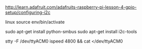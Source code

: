 http://learn.adafruit.com/adafruits-raspberry-pi-lesson-4-gpio-setup/configuring-i2c

linux
source env/bin/activate

sudo apt-get install python-smbus
sudo apt-get install i2c-tools

stty -F /dev/ttyACM0 ispeed 4800 && cat </dev/ttyACM0
